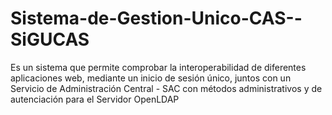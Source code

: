 # Sistema-de-Gestion-Unico-CAS--SiGUCAS
Es un sistema que permite comprobar la interoperabilidad de diferentes aplicaciones web, mediante un inicio de sesión único, juntos con un Servicio de Administración Central - SAC con métodos administrativos y de autenciación para el Servidor OpenLDAP
